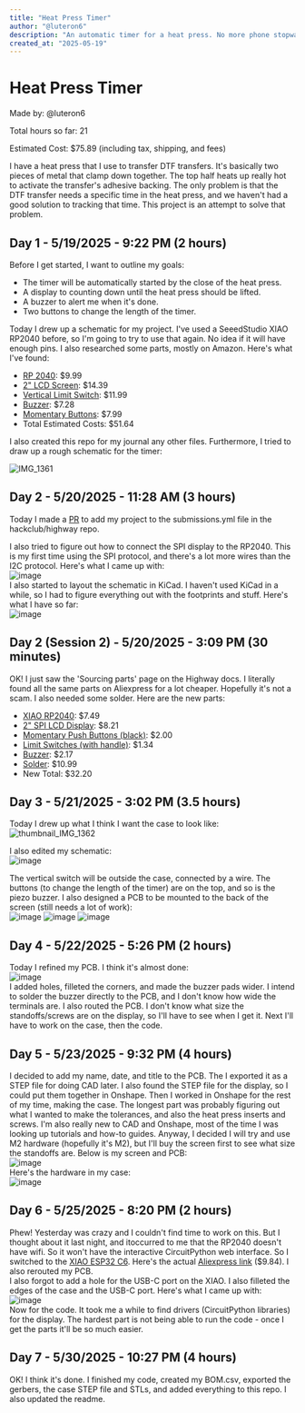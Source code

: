 ```yaml
---
title: "Heat Press Timer"
author: "@luteron6"
description: "An automatic timer for a heat press. No more phone stopwatches!"
created_at: "2025-05-19"
---
```


# Heat Press Timer
Made by: @luteron6

Total hours so far: 21

Estimated Cost: $75.89 (including tax, shipping, and fees)

I have a heat press that I use to transfer DTF transfers. It's basically two pieces of metal that clamp down together. The top half heats up really hot to activate the transfer's adhesive backing. The only problem is that the DTF transfer needs a specific time in the heat press, and we haven't had a good solution to tracking that time. This project is an attempt to solve that problem.

## Day 1 - 5/19/2025 - 9:22 PM (2 hours)
Before I get started, I want to outline my goals:
* The timer will be automatically started by the close of the heat press.
* A display to counting down until the heat press should be lifted.
* A buzzer to alert me when it's done.
* Two buttons to change the length of the timer.

Today I drew up a schematic for my project. I've used a SeeedStudio XIAO RP2040 before, so I'm going to try to use that again. No idea if it will have enough pins.
I also researched some parts, mostly on Amazon. Here's what I've found:
* [RP 2040](https://www.amazon.com/Microcontroller-Dual-Core-MicroPython-CircuitPython-Interfaces/dp/B09NNVNW7M/): $9.99
* [2" LCD Screen](https://www.amazon.com/2inch-IPS-LCD-Display-Module/dp/B082GFTZQD/): $14.39
* [Vertical Limit Switch](https://www.amazon.com/HUAREW-Vertical-Mechanical-3018-PROVer-3018-MX3/dp/B0B38X86NY/): $11.99
* [Buzzer](https://www.amazon.com/Gikfun-Terminals-Passive-Electronic-Arduino/dp/B01GJLE5BS/): $7.28
* [Momentary Buttons](https://www.amazon.com/Gebildet-250VAC-Prewired-Momentary-Railway/dp/B083JWJPW5/): $7.99
* Total Estimated Costs: $51.64

I also created this repo for my journal any other files. Furthermore, I tried to draw up a rough schematic for the timer:

![IMG_1361](https://github.com/user-attachments/assets/3e9e7e71-966d-4c20-bfd8-45f18f30369a)

## Day 2 - 5/20/2025 - 11:28 AM (3 hours)
Today I made a [PR](https://github.com/hackclub/highway/pull/58) to add my project to the submissions.yml file in the hackclub/highway repo.

I also tried to figure out how to connect the SPI display to the RP2040. This is my first time using the SPI protocol, and there's a lot more wires than the I2C protocol. Here's what I came up with:<br>
![image](https://github.com/user-attachments/assets/2ae45ea8-3d49-4e6d-8690-1fb5ca3949ab)<br>
I also started to layout the schematic in KiCad. I haven't used KiCad in a while, so I had to figure everything out with the footprints and stuff. Here's what I have so far:<br>
![image](https://github.com/user-attachments/assets/ccf1a4c1-99e8-469f-b21d-9d446d653918)<br>

## Day 2 (Session 2) - 5/20/2025 - 3:09 PM (30 minutes)
OK! I just saw the 'Sourcing parts' page on the Highway docs. I literally found all the same parts on Aliexpress for a lot cheaper. Hopefully it's not a scam. I also needed some solder. Here are the new parts:
* [XIAO RP2040](https://www.aliexpress.us/item/3256807240972277.html): $7.49
* [2" SPI LCD Display](https://www.aliexpress.us/item/3256808536058388.html): $8.21
* [Momentary Push Buttons (black)](https://www.aliexpress.us/item/3256804444014370.html): $2.00
* [Limit Switches (with handle)](https://www.aliexpress.us/item/3256805965729300.html): $1.34
* [Buzzer](https://www.aliexpress.us/item/3256802480381355.html): $2.17
* [Solder](https://pyrodrone.com/products/tbs-solder-spool-100g): $10.99
* New Total: $32.20<br>

## Day 3 - 5/21/2025 - 3:02 PM (3.5 hours)
Today I drew up what I think I want the case to look like:<br>
![thumbnail_IMG_1362](https://github.com/user-attachments/assets/004920bf-8ca2-43e1-9d23-5c76fc7cca23)

I also edited my schematic:<br>
![image](https://github.com/user-attachments/assets/70ed2b3e-688f-4fcc-a066-e17ae1155573)


The vertical switch will be outside the case, connected by a wire. The buttons (to change the length of the timer) are on the top, and so is the piezo buzzer.
I also designed a PCB to be mounted to the back of the screen (still needs a lot of work):<br>
![image](https://github.com/user-attachments/assets/12387b42-46d8-4c92-80f0-1bd4aad6bb94)
![image](https://github.com/user-attachments/assets/fbbf3db4-44bf-45d0-8282-09dd9364c08a)
![image](https://github.com/user-attachments/assets/cdd44746-a6df-4215-b856-0e70713a5d28)

## Day 4 - 5/22/2025 - 5:26 PM (2 hours)
Today I refined my PCB. I think it's almost done:<br>
![image](https://github.com/user-attachments/assets/131b3771-1e11-4726-b0ad-1615dd544e08)<br>
I added holes, filleted the corners, and made the buzzer pads wider. I intend to solder the buzzer directly to the PCB, and I don't know how wide the terminals are. I also routed the PCB. I don't know what size the standoffs/screws are on the display, so I'll have to see when I get it. Next I'll have to work on the case, then the code.

## Day 5 - 5/23/2025 - 9:32 PM (4 hours)
I decided to add my name, date, and title to the PCB. The I exported it as a STEP file for doing CAD later. I also found the STEP file for the display, so I could put them together in Onshape. Then I worked in Onshape for the rest of my time, making the case. The longest part was probably figuring out what I wanted to make the tolerances, and also the heat press inserts and screws. I'm also really new to CAD and Onshape, most of the time I was looking up tutorials and how-to guides. Anyway, I decided I will try and use M2 hardware (hopefully it's M2), but I'll buy the screen first to see what size the standoffs are. Below is my screen and PCB:<br>
![image](https://github.com/user-attachments/assets/ec5b5d21-2e94-4f5d-9dbc-c39e19df613e)<br>
Here's the hardware in my case:<br>
![image](https://github.com/user-attachments/assets/e05f6ad6-a91b-4e2d-86a2-72f3ccc4f0b3)<br>

## Day 6 - 5/25/2025 - 8:20 PM (2 hours)
Phew! Yesterday was crazy and I couldn't find time to work on this. But I thought about it last night, and itoccurred to me that the RP2040 doesn't have wifi. So it won't have the interactive CircuitPython web interface. So I switched to the [XIAO ESP32 C6](https://www.seeedstudio.com/Seeed-Studio-XIAO-ESP32C6-p-5884.html). Here's the actual [Aliexpress link](https://www.aliexpress.us/item/3256807240718259.html) ($9.84). I also rerouted my PCB.<br>
I also forgot to add a hole for the USB-C port on the XIAO. I also filleted the edges of the case and the USB-C port. Here's what I came up with:<br>
![image](https://github.com/user-attachments/assets/02460e06-6ae9-4ded-b915-c488f37f3452)<br>
Now for the code. It took me a while to find drivers (CircuitPython libraries) for the display. The hardest part is not being able to run the code - once I get the parts it'll be so much easier.

## Day 7 - 5/30/2025 - 10:27 PM (4 hours)
OK! I think it's done. I finished my code, created my BOM.csv, exported the gerbers, the case STEP file and STLs, and added everything to this repo. I also updated the readme.
